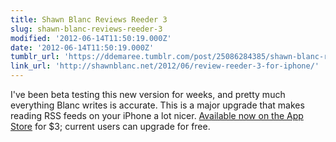 ```yaml
---
title: Shawn Blanc Reviews Reeder 3
slug: shawn-blanc-reviews-reeder-3
modified: '2012-06-14T11:50:19.000Z'
date: '2012-06-14T11:50:19.000Z'
tumblr_url: 'https://ddemaree.tumblr.com/post/25086284385/shawn-blanc-reviews-reeder-3'
link_url: 'http://shawnblanc.net/2012/06/review-reeder-3-for-iphone/'
---
```

I've been beta testing this new version for weeks, and pretty much everything Blanc writes is accurate. This is a major upgrade that makes reading RSS feeds on your iPhone a lot nicer. [Available now on the App Store](http://itunes.apple.com/us/app/reeder/id325502379?mt=8) for $3; current users can upgrade for free.

